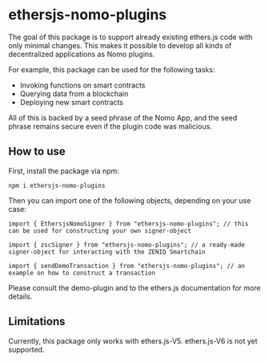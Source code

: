 # ethersjs-nomo-plugins

The goal of this package is to support already existing ethers.js code with only minimal changes.
This makes it possible to develop all kinds of decentralized applications as Nomo plugins.

For example, this package can be used for the following tasks:

- Invoking functions on smart contracts
- Querying data from a blockchain
- Deploying new smart contracts

All of this is backed by a seed phrase of the Nomo App, and the seed phrase remains secure even if the plugin code was malicious.

## How to use

First, install the package via npm:

`npm i ethersjs-nomo-plugins`

Then you can import one of the following objects, depending on your use case:

```
import { EthersjsNomoSigner } from "ethersjs-nomo-plugins"; // this can be used for constructing your own signer-object

import { zscSigner } from "ethersjs-nomo-plugins"; // a ready-made signer-object for interacting with the ZENIQ Smartchain

import { sendDemoTransaction } from "ethersjs-nomo-plugins"; // an example on how to construct a transaction
```

Please consult the demo-plugin and to the ethers.js documentation for more details.

## Limitations

Currently, this package only works with ethers.js-V5.
ethers.js-V6 is not yet supported.
